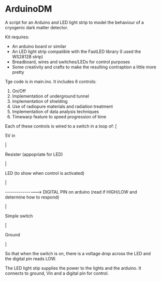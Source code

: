 # ArduinoDM
A script for an Arduino and LED light strip to model the behaviour of a cryogenic dark matter detector.

Kit requires:

* An arduino board or similar
* An LED light strip compatible with the FastLED library (I used the WS2812B strip)
* Breadboard, wires and switches/LEDs for control purposes
* Some creativity and crafts to make the resulting contraption a little more pretty

Tge code is in main.ino. It includes 6 controls:

1) On/Off
2) Implementation of underground tunnel
3) Implementation of shielding
4) Use of radiopure materials and radiation treatment
5) Implementation of data analysis techniques
6) Timewarp feature to speed progression of time

Each of these controls is wired to a switch in a loop of:
[

5V in

|

Resister (appopriate for LED)

|

LED (to show when control is activated)

|

----------------> DIGITAL PIN on arduino (read if HIGH/LOW and determine how to respond)

|

Simple switch

|

Ground

]

So that when the switch is on, there is a voltage drop across the LED and the digital pin reads LOW.

The LED light stip supplies the power to the lights and the arduino. It connects to ground, Vin and a digital pin for control.
